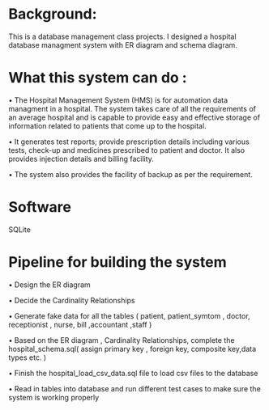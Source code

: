 # Background: 
This is a database management class projects. I designed a hospital database managment system with ER diagram and schema diagram.

# What this system can do :
• The Hospital Management System (HMS) is for automation data managment in a hospital. The system takes care of all the requirements of an average hospital and is capable to provide easy and effective storage of information related to patients that come up to the hospital.

• It generates test reports; provide prescription details including various tests, check-up and medicines prescribed to patient and doctor. It also provides injection details and billing facility.

• The system also provides the facility of backup as per the requirement.

# Software 
SQLite

# Pipeline for building the system 
• Design the ER diagram

• Decide the Cardinality Relationships 

• Generate fake data for all the tables ( patient, patient_symtom , doctor, receptionist , nurse, bill ,accountant ,staff ) 

• Based on the ER diagram , Cardinality Relationships, complete the hospital_schema.sql( assign primary key , foreign key, composite key,data types etc. ) 

• Finish the hospital_load_csv_data.sql file to load csv files to the database 

• Read in tables into database and run different test cases to make sure the system is working properly 
